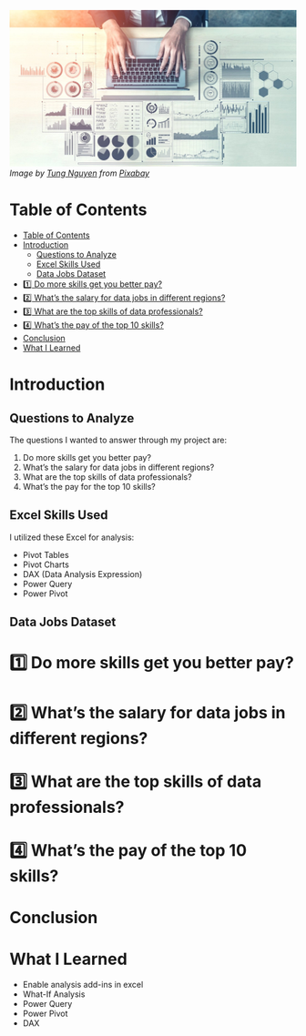 ![Banner](/Project2_Analysis/images/P2_banner.jpg)  
*Image by <a href="https://pixabay.com/users/tungnguyen0905-17946924/?utm_source=link-attribution&utm_medium=referral&utm_campaign=image&utm_content=7111798">Tung Nguyen</a> from <a href="https://pixabay.com//?utm_source=link-attribution&utm_medium=referral&utm_campaign=image&utm_content=7111798">Pixabay</a>*  

# Table of Contents
- [Table of Contents](#table-of-contents)
- [Introduction](#introduction)
  - [Questions to Analyze](#questions-to-analyze)
  - [Excel Skills Used](#excel-skills-used)
  - [Data Jobs Dataset](#data-jobs-dataset)
- [:one: Do more skills get you better pay?](#onedo-more-skills-get-you-better-pay)
- [:two: What’s the salary for data jobs in different regions?](#twowhats-the-salary-for-data-jobs-in-different-regions)
- [:three: What are the top skills of data professionals?](#threewhat-are-the-top-skills-of-data-professionals)
- [:four: What’s the pay of the top 10 skills?](#fourwhats-the-pay-of-the-top-10-skills)
- [Conclusion](#conclusion)
- [What I Learned](#what-i-learned)

# Introduction
## Questions to Analyze
The questions I wanted to answer through my project are:

1. Do more skills get you better pay?
2. What’s the salary for data jobs in different regions?
3. What are the top skills of data professionals?
4. What’s the pay for the top 10 skills?
   
## Excel Skills Used

I utilized these Excel for analysis:
- Pivot Tables
- Pivot Charts
- DAX (Data Analysis Expression)
- Power Query
- Power Pivot

## Data Jobs Dataset
# :one: Do more skills get you better pay?
# :two: What’s the salary for data jobs in different regions?
# :three: What are the top skills of data professionals?
# :four: What’s the pay of the top 10 skills?
# Conclusion
# What I Learned
- Enable analysis add-ins in excel
- What-If Analysis
- Power Query
- Power Pivot
- DAX